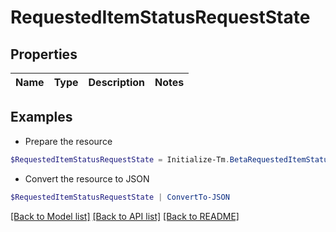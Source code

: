 # RequestedItemStatusRequestState
## Properties

Name | Type | Description | Notes
------------ | ------------- | ------------- | -------------

## Examples

- Prepare the resource
```powershell
$RequestedItemStatusRequestState = Initialize-Tm.BetaRequestedItemStatusRequestState 
```

- Convert the resource to JSON
```powershell
$RequestedItemStatusRequestState | ConvertTo-JSON
```

[[Back to Model list]](../README.md#documentation-for-models) [[Back to API list]](../README.md#documentation-for-api-endpoints) [[Back to README]](../README.md)


